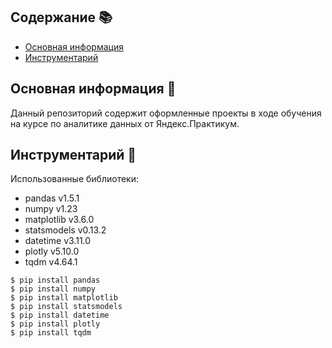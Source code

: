 ## Содержание :books:
* [Основная информация](#Основная-информация)
* [Инструментарий](#Инструментарий)

## <a name="Основная-информация"></a> Основная информация :bookmark_tabs:
Данный репозиторий содержит оформленные проекты в ходе обучения на курсе по аналитике данных от Яндекс.Практикум.
	
## <a name="Инструментарий"></a> Инструментарий :hammer:
Использованные библиотеки:
* pandas v1.5.1
* numpy v1.23
* matplotlib v3.6.0
* statsmodels v0.13.2
* datetime v3.11.0
* plotly v5.10.0
* tqdm v4.64.1 

```
$ pip install pandas
$ pip install numpy
$ pip install matplotlib
$ pip install statsmodels
$ pip install datetime
$ pip install plotly
$ pip install tqdm
```
